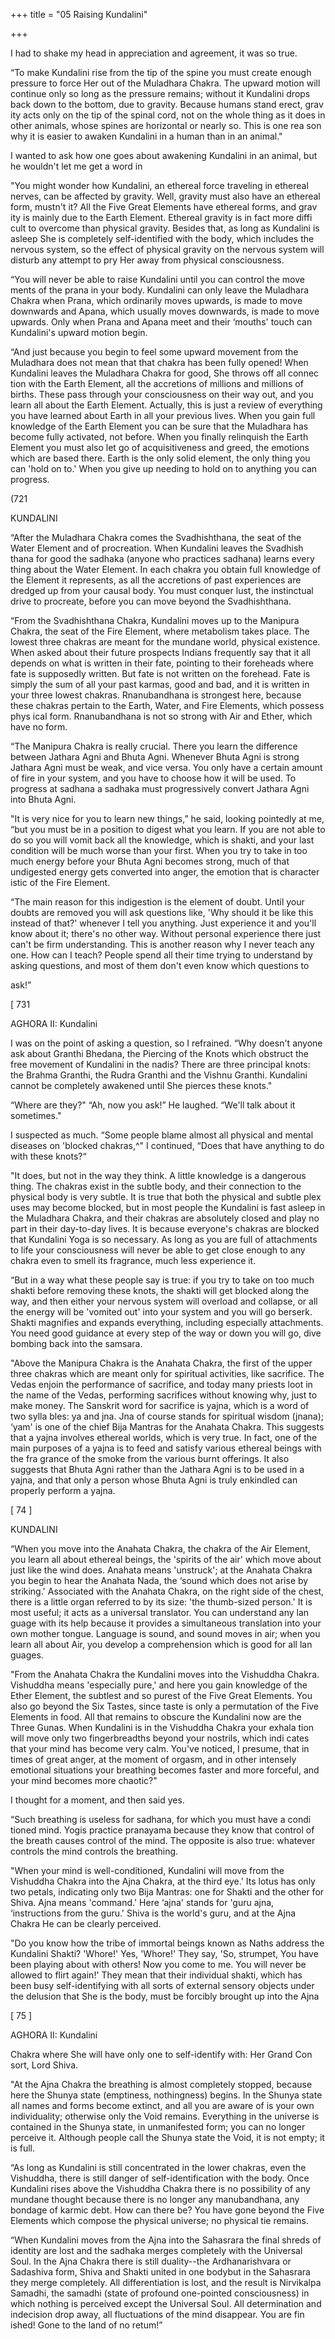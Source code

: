+++
title = "05 Raising Kundalini"

+++

I had to shake my head in appreciation and agreement, it was so true. 

“To make Kundalini rise from the tip of the spine you must create enough pressure to force Her out of the Muladhara Chakra. The upward motion will continue only so long as the pressure remains; without it Kundalini drops back down to the bottom, due to gravity. Because humans stand erect, grav ity acts only on the tip of the spinal cord, not on the whole thing as it does in other animals, whose spines are horizontal or nearly so. This is one rea son why it is easier to awaken Kundalini in a human than in an animal." 

I wanted to ask how one goes about awakening Kundalini in an animal, but he wouldn't let me get a word in 

"You might wonder how Kundalini, an ethereal force traveling in ethereal nerves, can be affected by gravity. Well, gravity must also have an ethereal form, mustn't it? All the Five Great Elements have ethereal forms, and grav ity is mainly due to the Earth Element. Ethereal gravity is in fact more diffi cult to overcome than physical gravity. Besides that, as long as Kundalini is asleep She is completely self-identified with the body, which includes the nervous system, so the effect of physical gravity on the nervous system will disturb any attempt to pry Her away from physical consciousness. 

“You will never be able to raise Kundalini until you can control the move ments of the prana in your body. Kundalini can only leave the Muladhara Chakra when Prana, which ordinarily moves upwards, is made to move downwards and Apana, which usually moves downwards, is made to move upwards. Only when Prana and Apana meet and their ‘mouths' touch can Kundalini's upward motion begin. 

“And just because you begin to feel some upward movement from the Muladhara does not mean that that chakra has been fully opened! When Kundalini leaves the Muladhara Chakra for good, She throws off all connec tion with the Earth Element, all the accretions of millions and millions of births. These pass through your consciousness on their way out, and you learn all about the Earth Element. Actually, this is just a review of everything you have learned about Earth in all your previous lives. When you gain full knowledge of the Earth Element you can be sure that the Muladhara has become fully activated, not before. When you finally relinquish the Earth Element you must also let go of acquisitiveness and greed, the emotions which are based there. Earth is the only solid element, the only thing you can 'hold on to.' When you give up needing to hold on to anything you can progress. 

(721 

KUNDALINI 

“After the Muladhara Chakra comes the Svadhishthana, the seat of the Water Element and of procreation. When Kundalini leaves the Svadhish thana for good the sadhaka (anyone who practices sadhana) learns every thing about the Water Element. In each chakra you obtain full knowledge of the Element it represents, as all the accretions of past experiences are dredged up from your causal body. You must conquer lust, the instinctual drive to procreate, before you can move beyond the Svadhishthana. 

“From the Svadhishthana Chakra, Kundalini moves up to the Manipura Chakra, the seat of the Fire Element, where metabolism takes place. The lowest three chakras are meant for the mundane world, physical existence. When asked about their future prospects Indians frequently say that it all depends on what is written in their fate, pointing to their foreheads where fate is supposedly written. But fate is not written on the forehead. Fate is simply the sum of all your past karmas, good and bad, and it is written in your three lowest chakras. Rnanubandhana is strongest here, because these chakras pertain to the Earth, Water, and Fire Elements, which possess phys ical form. Rnanubandhana is not so strong with Air and Ether, which have no form. 

“The Manipura Chakra is really crucial. There you learn the difference between Jathara Agni and Bhuta Agni. Whenever Bhuta Agni is strong Jathara Agni must be weak, and vice versa. You only have a certain amount of fire in your system, and you have to choose how it will be used. To progress at sadhana a sadhaka must progressively convert Jathara Agni into Bhuta Agni. 

"It is very nice for you to learn new things,” he said, looking pointedly at me, “but you must be in a position to digest what you learn. If you are not able to do so you will vomit back all the knowledge, which is shakti, and your last condition will be much worse than your first. When you try to take in too much energy before your Bhuta Agni becomes strong, much of that undigested energy gets converted into anger, the emotion that is character istic of the Fire Element. 

“The main reason for this indigestion is the element of doubt. Until your doubts are removed you will ask questions like, 'Why should it be like this instead of that?' whenever I tell you anything. Just experience it and you'll know about it; there's no other way. Without personal experience there just can't be firm understanding. This is another reason why I never teach any one. How can I teach? People spend all their time trying to understand by asking questions, and most of them don't even know which questions to 

ask!” 

[ 731 

AGHORA II: Kundalini 

I was on the point of asking a question, so I refrained. “Why doesn't anyone ask about Granthi Bhedana, the Piercing of the Knots which obstruct the free movement of Kundalini in the nadis? There are three principal knots: the Brahma Granthi, the Rudra Granthi and the Vishnu Granthi. Kundalini cannot be completely awakened until She pierces these knots." 

“Where are they?" “Ah, now you ask!” He laughed. “We'll talk about it sometimes." 

I suspected as much. “Some people blame almost all physical and mental diseases on 'blocked chakras,^" I continued, “Does that have anything to do with these knots?“ 

"It does, but not in the way they think. A little knowledge is a dangerous thing. The chakras exist in the subtle body, and their connection to the physical body is very subtle. It is true that both the physical and subtle plex uses may become blocked, but in most people the Kundalini is fast asleep in the Muladhara Chakra, and their chakras are absolutely closed and play no part in their day-to-day lives. It is because everyone's chakras are blocked that Kundalini Yoga is so necessary. As long as you are full of attachments to life your consciousness will never be able to get close enough to any chakra even to smell its fragrance, much less experience it. 

“But in a way what these people say is true: if you try to take on too much shakti before removing these knots, the shakti will get blocked along the way, and then either your nervous system will overload and collapse, or all the energy will be 'vomited out' into your system and you will go berserk. Shakti magnifies and expands everything, including especially attachments. You need good guidance at every step of the way or down you will go, dive bombing back into the samsara. 

"Above the Manipura Chakra is the Anahata Chakra, the first of the upper three chakras which are meant only for spiritual activities, like sacrifice. The Vedas enjoin the performance of sacrifice, and today many priests loot in the name of the Vedas, performing sacrifices without knowing why, just to make money. The Sanskrit word for sacrifice is yajna, which is a word of two sylla bles: ya and jna. Jna of course stands for spiritual wisdom (jnana); ‘yam' is one of the chief Bija Mantras for the Anahata Chakra. This suggests that a yajna involves ethereal worlds, which is very true. In fact, one of the main purposes of a yajna is to feed and satisfy various ethereal beings with the fra grance of the smoke from the various burnt offerings. It also suggests that Bhuta Agni rather than the Jathara Agni is to be used in a yajna, and that only a person whose Bhuta Agni is truly enkindled can properly perform a yajna. 

[ 74 ] 

KUNDALINI 

“When you move into the Anahata Chakra, the chakra of the Air Element, you learn all about ethereal beings, the 'spirits of the air' which move about just like the wind does. Anahata means 'unstruck'; at the Anahata Chakra you begin to hear the Anahata Nada, the ‘sound which does not arise by striking.' Associated with the Anahata Chakra, on the right side of the chest, there is a little organ referred to by its size: 'the thumb-sized person.' It is most useful; it acts as a universal translator. You can understand any lan guage with its help because it provides a simultaneous translation into your own mother tongue. Language is sound, and sound moves in air; when you learn all about Air, you develop a comprehension which is good for all lan guages. 

"From the Anahata Chakra the Kundalini moves into the Vishuddha Chakra. Vishuddha means 'especially pure,' and here you gain knowledge of the Ether Element, the subtlest and so purest of the Five Great Elements. You also go beyond the Six Tastes, since taste is only a permutation of the Five Elements in food. All that remains to obscure the Kundalini now are the Three Gunas. When Kundalini is in the Vishuddha Chakra your exhala tion will move only two fingerbreadths beyond your nostrils, which indi cates that your mind has become very calm. You've noticed, I presume, that in times of great anger, at the moment of orgasm, and in other intensely emotional situations your breathing becomes faster and more forceful, and your mind becomes more chaotic?" 

I thought for a moment, and then said yes. 

“Such breathing is useless for sadhana, for which you must have a condi tioned mind. Yogis practice pranayama because they know that control of the breath causes control of the mind. The opposite is also true: whatever controls the mind controls the breathing. 

"When your mind is well-conditioned, Kundalini will move from the Vishuddha Chakra into the Ajna Chakra, at the third eye.' Its lotus has only two petals, indicating only two Bija Mantras: one for Shakti and the other for Shiva. Ajna means 'command.' Here ‘ajna' stands for 'guru ajna, ‘instructions from the guru.' Shiva is the world's guru, and at the Ajna Chakra He can be clearly perceived. 

"Do you know how the tribe of immortal beings known as Naths address the Kundalini Shakti? 'Whore!' Yes, 'Whore!' They say, 'So, strumpet, You have been playing about with others! Now you come to me. You will never be allowed to flirt again!' They mean that their individual shakti, which has been busy self-identifying with all sorts of external sensory objects under the delusion that She is the body, must be forcibly brought up into the Ajna 

[ 75 ] 

AGHORA II: Kundalini 

Chakra where She will have only one to self-identify with: Her Grand Con sort, Lord Shiva. 

"At the Ajna Chakra the breathing is almost completely stopped, because here the Shunya state (emptiness, nothingness) begins. In the Shunya state all names and forms become extinct, and all you are aware of is your own individuality; otherwise only the Void remains. Everything in the universe is contained in the Shunya state, in unmanifested form; you can no longer perceive it. Although people call the Shunya state the Void, it is not empty; it is full. 

“As long as Kundalini is still concentrated in the lower chakras, even the Vishuddha, there is still danger of self-identification with the body. Once Kundalini rises above the Vishuddha Chakra there is no possibility of any mundane thought because there is no longer any manubandhana, any bondage of karmic debt. How can there be? You have gone beyond the Five Elements which compose the physical universe; no physical tie remains. 

“When Kundalini moves from the Ajna into the Sahasrara the final shreds of identity are lost and the sadhaka merges completely with the Universal Soul. In the Ajna Chakra there is still duality--the Ardhanarishvara or Sadashiva form, Shiva and Shakti united in one bodybut in the Sahasrara they merge completely. All differentiation is lost, and the result is Nirvikalpa Samadhi, the samadhi (state of profound one-pointed consciousness) in which nothing is perceived except the Universal Soul. All determination and indecision drop away, all fluctuations of the mind disappear. You are fin ished! Gone to the land of no retum!” 
